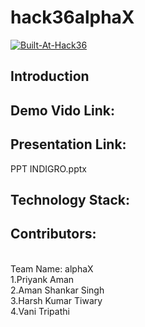 # hack36alphaX
<a href="https://hack36.com/">![Built-At-Hack36](https://user-images.githubusercontent.com/97390445/164951395-d02788ae-a1cc-4430-b7e6-dd2be82b820c.png)</a>
<h2>Introduction</h2>

<h2>Demo Vido Link:</h2>

<h2>Presentation Link:</h2>
PPT INDIGRO.pptx

<h2>Technology Stack:</h2>




<h2>Contributors:</h2><br>
Team Name: alphaX<br>
1.Priyank Aman<br>
2.Aman Shankar Singh<br>
3.Harsh Kumar Tiwary<br>
4.Vani Tripathi
